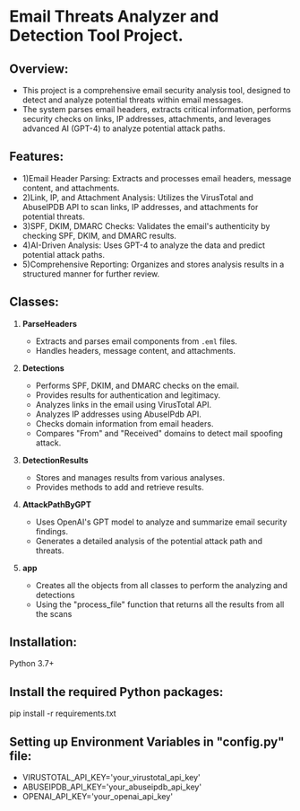 # Email Threats Analyzer and Detection Tool Project.

## Overview:
 - This project is a comprehensive email security analysis tool,
   designed to detect and analyze potential threats within email messages. 
 - The system parses email headers, extracts critical information, performs security checks on links, 
   IP addresses, attachments, and leverages advanced AI (GPT-4) to analyze potential attack paths.

## Features:
 - 1)Email Header Parsing: Extracts and processes email headers, message content, and attachments.
 - 2)Link, IP, and Attachment Analysis: Utilizes the VirusTotal and AbuseIPDB API to scan links, IP addresses, and attachments for potential threats.
 - 3)SPF, DKIM, DMARC Checks: Validates the email's authenticity by checking SPF, DKIM, and DMARC results.
 - 4)AI-Driven Analysis: Uses GPT-4 to analyze the data and predict potential attack paths.
 - 5)Comprehensive Reporting: Organizes and stores analysis results in a structured manner for further review.

## Classes:

1. **ParseHeaders**
   - Extracts and parses email components from `.eml` files.
   - Handles headers, message content, and attachments.

2. **Detections**
   - Performs SPF, DKIM, and DMARC checks on the email.
   - Provides results for authentication and legitimacy.
   - Analyzes links in the email using VirusTotal API.
   - Analyzes IP addresses using AbuseIPdb API.
   - Checks domain information from email headers.
   - Compares "From" and "Received" domains to detect mail spoofing attack.


3. **DetectionResults**
   - Stores and manages results from various analyses.
   - Provides methods to add and retrieve results.

4. **AttackPathByGPT**
   - Uses OpenAI's GPT model to analyze and summarize email security findings.
   - Generates a detailed analysis of the potential attack path and threats.

5. **app**
   - Creates all the objects from all classes to perform the analyzing and detections
   - Using the "process_file" function that returns all the results from all the scans 


## Installation:
Python 3.7+

## Install the required Python packages:
pip install -r requirements.txt

## Setting up Environment Variables in "config.py" file:
 - VIRUSTOTAL_API_KEY='your_virustotal_api_key'
 - ABUSEIPDB_API_KEY='your_abuseipdb_api_key'
 - OPENAI_API_KEY='your_openai_api_key'

